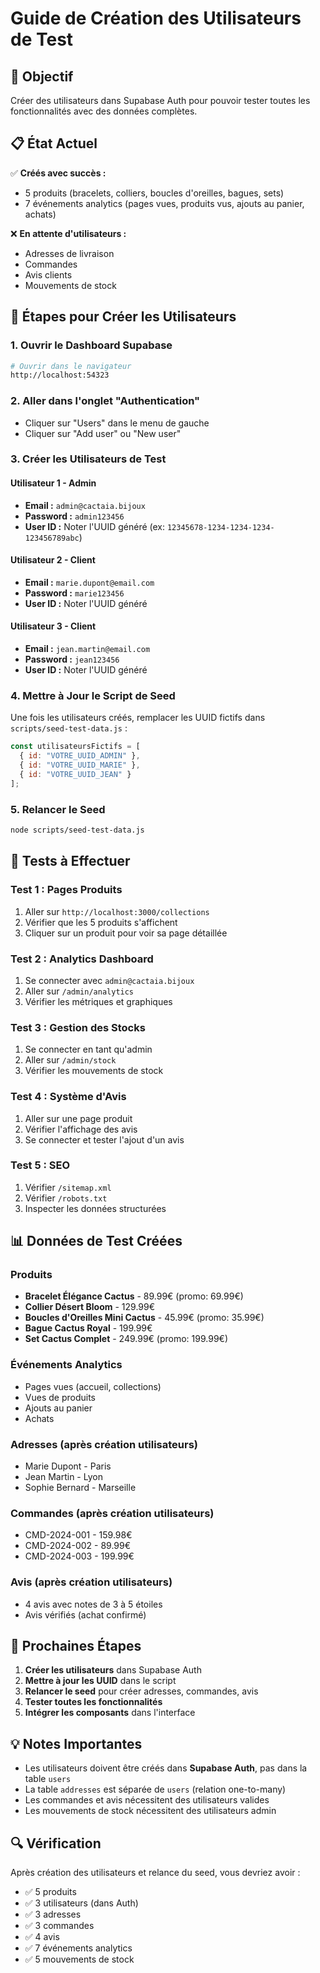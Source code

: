 # Guide de Création des Utilisateurs de Test

## 🎯 Objectif
Créer des utilisateurs dans Supabase Auth pour pouvoir tester toutes les fonctionnalités avec des données complètes.

## 📋 État Actuel
✅ **Créés avec succès :**
- 5 produits (bracelets, colliers, boucles d'oreilles, bagues, sets)
- 7 événements analytics (pages vues, produits vus, ajouts au panier, achats)

❌ **En attente d'utilisateurs :**
- Adresses de livraison
- Commandes
- Avis clients
- Mouvements de stock

## 🔧 Étapes pour Créer les Utilisateurs

### 1. Ouvrir le Dashboard Supabase
```bash
# Ouvrir dans le navigateur
http://localhost:54323
```

### 2. Aller dans l'onglet "Authentication"
- Cliquer sur "Users" dans le menu de gauche
- Cliquer sur "Add user" ou "New user"

### 3. Créer les Utilisateurs de Test

#### Utilisateur 1 - Admin
- **Email :** `admin@cactaia.bijoux`
- **Password :** `admin123456`
- **User ID :** Noter l'UUID généré (ex: `12345678-1234-1234-1234-123456789abc`)

#### Utilisateur 2 - Client
- **Email :** `marie.dupont@email.com`
- **Password :** `marie123456`
- **User ID :** Noter l'UUID généré

#### Utilisateur 3 - Client
- **Email :** `jean.martin@email.com`
- **Password :** `jean123456`
- **User ID :** Noter l'UUID généré

### 4. Mettre à Jour le Script de Seed

Une fois les utilisateurs créés, remplacer les UUID fictifs dans `scripts/seed-test-data.js` :

```javascript
const utilisateursFictifs = [
  { id: "VOTRE_UUID_ADMIN" },
  { id: "VOTRE_UUID_MARIE" },
  { id: "VOTRE_UUID_JEAN" }
];
```

### 5. Relancer le Seed
```bash
node scripts/seed-test-data.js
```

## 🧪 Tests à Effectuer

### Test 1 : Pages Produits
1. Aller sur `http://localhost:3000/collections`
2. Vérifier que les 5 produits s'affichent
3. Cliquer sur un produit pour voir sa page détaillée

### Test 2 : Analytics Dashboard
1. Se connecter avec `admin@cactaia.bijoux`
2. Aller sur `/admin/analytics`
3. Vérifier les métriques et graphiques

### Test 3 : Gestion des Stocks
1. Se connecter en tant qu'admin
2. Aller sur `/admin/stock`
3. Vérifier les mouvements de stock

### Test 4 : Système d'Avis
1. Aller sur une page produit
2. Vérifier l'affichage des avis
3. Se connecter et tester l'ajout d'un avis

### Test 5 : SEO
1. Vérifier `/sitemap.xml`
2. Vérifier `/robots.txt`
3. Inspecter les données structurées

## 📊 Données de Test Créées

### Produits
- **Bracelet Élégance Cactus** - 89.99€ (promo: 69.99€)
- **Collier Désert Bloom** - 129.99€
- **Boucles d'Oreilles Mini Cactus** - 45.99€ (promo: 35.99€)
- **Bague Cactus Royal** - 199.99€
- **Set Cactus Complet** - 249.99€ (promo: 199.99€)

### Événements Analytics
- Pages vues (accueil, collections)
- Vues de produits
- Ajouts au panier
- Achats

### Adresses (après création utilisateurs)
- Marie Dupont - Paris
- Jean Martin - Lyon
- Sophie Bernard - Marseille

### Commandes (après création utilisateurs)
- CMD-2024-001 - 159.98€
- CMD-2024-002 - 89.99€
- CMD-2024-003 - 199.99€

### Avis (après création utilisateurs)
- 4 avis avec notes de 3 à 5 étoiles
- Avis vérifiés (achat confirmé)

## 🚀 Prochaines Étapes

1. **Créer les utilisateurs** dans Supabase Auth
2. **Mettre à jour les UUID** dans le script
3. **Relancer le seed** pour créer adresses, commandes, avis
4. **Tester toutes les fonctionnalités**
5. **Intégrer les composants** dans l'interface

## 💡 Notes Importantes

- Les utilisateurs doivent être créés dans **Supabase Auth**, pas dans la table `users`
- La table `addresses` est séparée de `users` (relation one-to-many)
- Les commandes et avis nécessitent des utilisateurs valides
- Les mouvements de stock nécessitent des utilisateurs admin

## 🔍 Vérification

Après création des utilisateurs et relance du seed, vous devriez avoir :
- ✅ 5 produits
- ✅ 3 utilisateurs (dans Auth)
- ✅ 3 adresses
- ✅ 3 commandes
- ✅ 4 avis
- ✅ 7 événements analytics
- ✅ 5 mouvements de stock 
